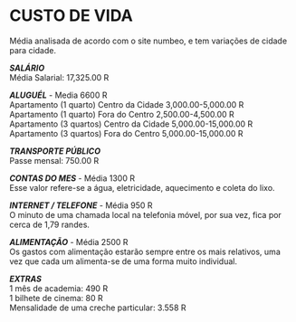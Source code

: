 # CUSTO DE VIDA
Média analisada de acordo com o site numbeo, e tem variações de cidade para cidade.

***SALÁRIO***\
Média Salarial: 17,325.00 R	

***ALUGUÉL*** - Media 6600 R\
Apartamento (1 quarto) Centro da Cidade	3,000.00-5,000.00 R\
Apartamento (1 quarto) Fora do Centro 2,500.00-4,500.00 R\
Apartamento (3 quartos) Centro da Cidade 5,000.00-15,000.00 R\
Apartamento (3 quartos) Fora do Centro 5,000.00-15,000.00 R

***TRANSPORTE PÚBLICO***\
Passe mensal: 750.00 R	

***CONTAS DO MES*** - Média 1300 R\
Esse valor refere-se a água, eletricidade, aquecimento e coleta do lixo.

***INTERNET / TELEFONE*** - Média 950 R\
O minuto de uma chamada local na telefonia móvel, por sua vez, fica por cerca de 1,79 randes.

***ALIMENTAÇÃO*** - Média 2500 R\
Os gastos com alimentação estarão sempre entre os mais relativos, uma vez que cada um alimenta-se de uma forma muito individual.

***EXTRAS***\
1 mês de academia: 490 R\
1 bilhete de cinema: 80 R\
Mensalidade de uma creche particular: 3.558 R
